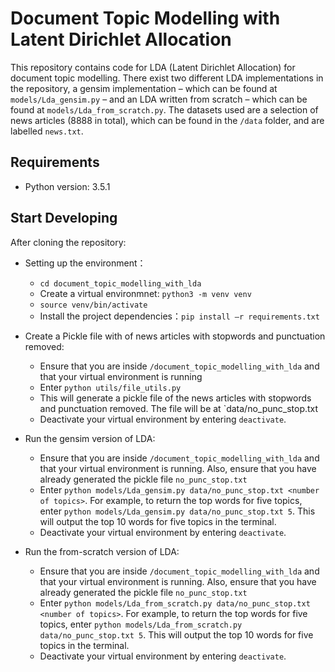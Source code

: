 # Document Topic Modelling with Latent Dirichlet Allocation

This repository contains code for LDA (Latent Dirichlet Allocation) for document topic modelling. 
There exist two different LDA implementations in the repository, a gensim implementation – which can be found at
`models/Lda_gensim.py` – and an LDA written from scratch – which can be found at `models/Lda_from_scratch.py`.
The datasets used are a selection of news articles (8888 in total), which can be found in the `/data` folder, 
and are labelled `news.txt`.

## Requirements

* Python version: 3.5.1

## Start Developing

After cloning the repository:

* Setting up the environment：
    - `cd document_topic_modelling_with_lda`
    - Create a virtual environmnet: `python3 -m venv venv`
    - `source venv/bin/activate`
    - Install the project dependencies：`pip install –r requirements.txt`

* Create a Pickle file with of news articles with stopwords and punctuation removed:
    - Ensure that you are inside `/document_topic_modelling_with_lda` and that your virtual environment is running
    - Enter `python utils/file_utils.py`
    - This will generate a pickle file of the news articles with stopwords and punctuation removed. 
    The file will be at `data/no_punc_stop.txt
    - Deactivate your virtual environment by entering `deactivate`.
    
* Run the gensim version of LDA:
    - Ensure that you are inside `/document_topic_modelling_with_lda` and that your virtual environment is running. Also, ensure that you 
    have already generated the pickle file `no_punc_stop.txt`
    - Enter `python models/Lda_gensim.py data/no_punc_stop.txt <number of topics>`.
    For example, to return the top words for five topics, enter `python models/Lda_gensim.py data/no_punc_stop.txt 5`. 
    This will output the top 10 words for five topics in the terminal.
    - Deactivate your virtual environment by entering `deactivate`.
    
 * Run the from-scratch version of LDA:
    - Ensure that you are inside `/document_topic_modelling_with_lda` and that your virtual environment is running. Also, ensure that you 
    have already generated the pickle file `no_punc_stop.txt`
    - Enter `python models/Lda_from_scratch.py data/no_punc_stop.txt <number of topics>`.
    For example, to return the top words for five topics, enter `python models/Lda_from_scratch.py data/no_punc_stop.txt 5`. 
    This will output the top 10 words for five topics in the terminal.
    - Deactivate your virtual environment by entering `deactivate`.
